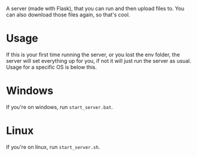 A server (made with Flask), that you can run and then upload files to.
You can also download those files again, so that's cool.
# Usage
If this is your first time running the server, or you lost the env folder, the server will set everything up for you,
if not it will just run the server as usual. Usage for a specific OS is below this.
# Windows
If you're on windows, run `start_server.bat`.
# Linux
If you're on linux, run `start_server.sh`.